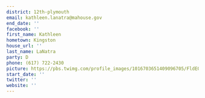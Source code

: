 ```yaml
---
district: 12th-plymouth
email: kathleen.lanatra@mahouse.gov
end_date: ''
facebook: ''
first_name: Kathleen
hometown: Kingston
house_url: ''
last_name: LaNatra
party: D
phone: (617) 722-2430
picture: https://pbs.twimg.com/profile_images/1016703651409096705/FldEQjJQ_400x400.jpg
start_date: ''
twitter: ''
website: ''
---
```

